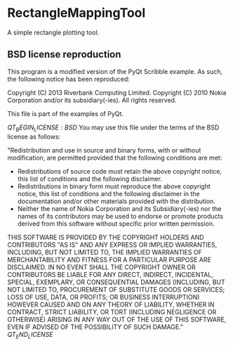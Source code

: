 # RectangleMappingTool
A simple rectangle plotting tool.

## BSD license reproduction
This program is a modified version of the PyQt Scribble example. As such, the following notice has been reproduced:

Copyright (C) 2013 Riverbank Computing Limited.
Copyright (C) 2010 Nokia Corporation and/or its subsidiary(-ies).
All rights reserved.

This file is part of the examples of PyQt.

$QT_BEGIN_LICENSE:BSD$
You may use this file under the terms of the BSD license as follows:

"Redistribution and use in source and binary forms, with or without
modification, are permitted provided that the following conditions are
met:
- Redistributions of source code must retain the above copyright
notice, this list of conditions and the following disclaimer.
- Redistributions in binary form must reproduce the above copyright
notice, this list of conditions and the following disclaimer in
the documentation and/or other materials provided with the
distribution.
- Neither the name of Nokia Corporation and its Subsidiary(-ies) nor
the names of its contributors may be used to endorse or promote
products derived from this software without specific prior written
permission.

THIS SOFTWARE IS PROVIDED BY THE COPYRIGHT HOLDERS AND CONTRIBUTORS
"AS IS" AND ANY EXPRESS OR IMPLIED WARRANTIES, INCLUDING, BUT NOT
LIMITED TO, THE IMPLIED WARRANTIES OF MERCHANTABILITY AND FITNESS FOR
A PARTICULAR PURPOSE ARE DISCLAIMED. IN NO EVENT SHALL THE COPYRIGHT
OWNER OR CONTRIBUTORS BE LIABLE FOR ANY DIRECT, INDIRECT, INCIDENTAL,
SPECIAL, EXEMPLARY, OR CONSEQUENTIAL DAMAGES (INCLUDING, BUT NOT
LIMITED TO, PROCUREMENT OF SUBSTITUTE GOODS OR SERVICES; LOSS OF USE,
DATA, OR PROFITS; OR BUSINESS INTERRUPTION) HOWEVER CAUSED AND ON ANY
THEORY OF LIABILITY, WHETHER IN CONTRACT, STRICT LIABILITY, OR TORT
(INCLUDING NEGLIGENCE OR OTHERWISE) ARISING IN ANY WAY OUT OF THE USE
OF THIS SOFTWARE, EVEN IF ADVISED OF THE POSSIBILITY OF SUCH DAMAGE."
$QT_END_LICENSE$
